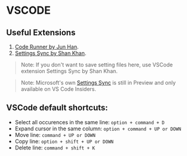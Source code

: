 # VSCODE

## Useful Extensions

1. [Code Runner by Jun Han](https://marketplace.visualstudio.com/items?itemName=formulahendry.code-runner).
1. [Settings Sync by Shan Khan](https://marketplace.visualstudio.com/items?itemName=Shan.code-settings-sync).
> Note: If you don't want to save setting files here, use VSCode extension Settings Sync by Shan Khan.

>Note: Microsoft's own [Settings Sync](https://code.visualstudio.com/docs/editor/settings-sync) is still in Preview and only available on VS Code Insiders.

## VSCode default shortcuts:
- Select all occurences in the same line: `option + command + D`
- Expand cursor in the same column: `option + command + UP or DOWN`
- Move line: `command + UP or DOWN`
- Copy line: `option + shift + UP or DOWN`
- Delete line: `command + shift + K`
